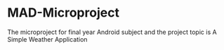 # MAD-Microproject
The microproject for final year Android subject and the project topic is A Simple Weather Application
